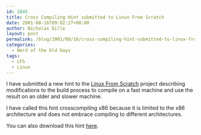 ```yaml
---
id: 2845
title: Cross Compiling Hint submitted to Linux From Scratch
date: 2001-08-16T09:02:27+00:00
author: Nicholas Dille
layout: post
permalink: /blog/2001/08/16/cross-compiling-hint-submitted-to-linux-from-scratch/
categories:
  - Nerd of the Old Days
tags:
  - LFS
  - Linux
---
```

I have submitted a new hint to the [Linux From Scratch](http://www.linuxfromscratch.org/) project describing modifications to the build process to compile on a fast machine and use the result on an older and slower machine.<!--more-->

I have called this hint crosscompiling x86 because it is limited to the x86 architecture and does not embrace compiling to different architectures.

You can also download this hint [here](/media/2014/10/2001-08-16-crosscompiling-x86-1.0.txt).